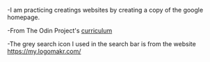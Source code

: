 -I am practicing creatings websites by creating a copy of the google homepage. 


-From The Odin Project's [curriculum](http://www.theodinproject.com/courses/web-development-101/lessons/html-css)

-The  grey search icon I used in the search bar is from the website https://my.logomakr.com/